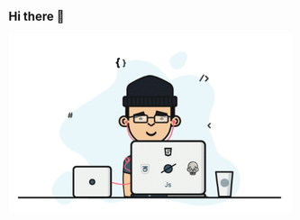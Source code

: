 ## Hi there 👋

<img align="middle" src="https://github.com/PafosBaby/PafosBaby/blob/main/gif-top.gif">
